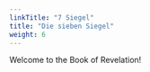 ```yaml
---
linkTitle: "7 Siegel"
title: "Die sieben Siegel"
weight: 6
---
```


Welcome to the Book of Revelation!

<!--more-->
